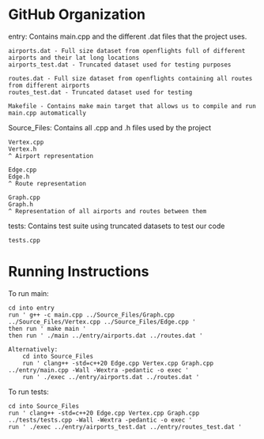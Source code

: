 # GitHub Organization

entry: Contains main.cpp and the different .dat files that the project uses. 

    airports.dat - Full size dataset from openflights full of different airports and their lat long locations
    airports_test.dat - Truncated dataset used for testing purposes

    routes.dat - Full size dataset from openflights containing all routes from different airports
    routes_test.dat - Truncated dataset used for testing

    Makefile - Contains make main target that allows us to compile and run main.cpp automatically


Source_Files: Contains all .cpp and .h files used by the project
    
    Vertex.cpp
    Vertex.h
    ^ Airport representation

    Edge.cpp
    Edge.h
    ^ Route representation

    Graph.cpp
    Graph.h
    ^ Representation of all airports and routes between them

tests: Contains test suite using truncated datasets to test our code

    tests.cpp


# Running Instructions

To run main:
    
    cd into entry
    run ' g++ -c main.cpp ../Source_Files/Graph.cpp ../Source_Files/Vertex.cpp ../Source_Files/Edge.cpp ' 
    then run ' make main ' 
    then run ' ./main ../entry/airports.dat ../routes.dat ' 
   
    Alternatively:
        cd into Source_Files
        run ' clang++ -std=c++20 Edge.cpp Vertex.cpp Graph.cpp ../entry/main.cpp -Wall -Wextra -pedantic -o exec '
        run ' ./exec ../entry/airports.dat ../routes.dat '

To run tests:

    cd into Source_Files
    run ' clang++ -std=c++20 Edge.cpp Vertex.cpp Graph.cpp ../tests/tests.cpp -Wall -Wextra -pedantic -o exec '
    run ' ./exec ../entry/airports_test.dat ../entry/routes_test.dat '




